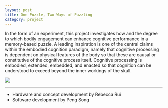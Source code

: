 ```yaml
---
layout: post
title: One Puzzle, Two Ways of Puzzling
category: project
---
```


In the form of an experiment, this project investigates how and the degree to which bodily engagement can enhance cognitive performance in a memory-based puzzle. A leading inspiration is one of the central claims within the embodied cognition paradigm, namely that cognitive processing is dependent on physical features of the body so that these are causal or constitutive of the cognitive process itself. Cognitive processing is embodied, extended, embedded, and enacted so that cognition can be understood to exceed beyond the inner workings of the skull.

![](/assets/media/one_puzzle_two_ways_of_puzzling.jpg)

---

- Hardware and concept development by Rebecca Rui<br>
- Software development by Peng Song
